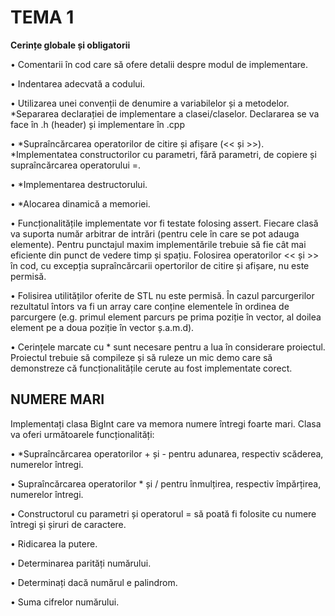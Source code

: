﻿# TEMA 1

**Cerințe globale și obligatorii**

•	Comentarii în cod care să ofere detalii despre modul de implementare.

•	Indentarea adecvată a codului.

•	Utilizarea unei convenții de denumire a variabilelor și a metodelor.
*Separarea declarației de implementare a clasei/claselor.  Declararea se va face în .h (header) și implementare în .cpp

•	*Supraîncărcarea operatorilor de citire și afișare (<< și >>). 
*Implementatea  constructorilor  cu  parametri,  fără  parametri,  de  copiere și supraîncărcarea operatorului =.

•	*Implementarea destructorului.

•	*Alocarea dinamică a memoriei.

•	Funcționalitățile implementate vor fi testate folosing assert.
Fiecare clasă va suporta număr arbitrar de intrări (pentru cele în care se pot adauga elemente).
Pentru  punctajul  maxim  implementările  trebuie  să  fie  cât  mai  eficiente din punct de vedere timp și spațiu.
Folosirea operatorilor << și >> în cod, cu excepția supraîncărcarii opertorilor de citire și afișare, nu este permisă.

•	Folisirea utilităților oferite de STL nu este permisă.
În  cazul  parcurgerilor  rezultatul întors  va  fi  un  array  care  conține  elementele în ordinea de parcurgere (e.g. primul element parcurs pe prima poziție în vector, al doilea element pe a doua poziție în vector ș.a.m.d).

•	Cerințele marcate cu * sunt necesare pentru a lua în considerare proiectul.
Proiectul  trebuie  să  compileze  și  să  ruleze  un  mic  demo  care  să  demonstreze că funcționalitățile cerute au fost implementate corect.
 
## NUMERE MARI

Implementați  clasa  BigInt care  va  memora  numere întregi  foarte  mari.  Clasa va oferi următoarele funcționalități:

•	*Supraîncărcarea operatorilor + și - pentru adunarea, respectiv scăderea, numerelor întregi.

•	Supraîncărcarea operatorilor * și / pentru înmulțirea, respectiv împărțirea, numerelor întregi.

•	Constructorul cu parametri și operatorul = să poată fi folosite cu numere întregi și șiruri de caractere.

•	Ridicarea la putere.

•	Determinarea parități numărului.

•	Determinați dacă numărul e palindrom.

•	Suma cifrelor numărului.


